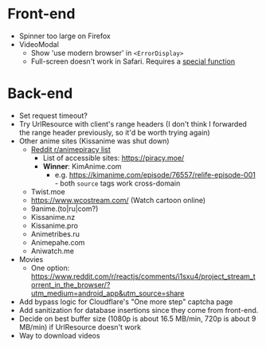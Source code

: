 # Front-end

* Spinner too large on Firefox
* VideoModal
    - Show 'use modern browser' in `<ErrorDisplay>`
    - Full-screen doesn't work in Safari. Requires a [special function](https://developer.mozilla.org/en-US/docs/Web/API/Fullscreen_API/Guide)

# Back-end

* Set request timeout?
* Try UrlResource with client's range headers (I don't think I forwarded the range header previously, so it'd be worth trying again)
* Other anime sites (Kissanime was shut down)
    - [Reddit r/animepiracy list](https://www.reddit.com/r/animepiracy/comments/ky7nz0/the_ranimepiracy_index_is_finally_in_beta/)
        + List of accessible sites: https://piracy.moe/
        + **Winner**: KimAnime.com
            * e.g. https://kimanime.com/episode/76557/relife-episode-001 - both `source` tags work cross-domain
    - Twist.moe
    - https://www.wcostream.com/ (Watch cartoon online)
    - 9anime.(to|ru|com?)
    - Kissanime.nz
    - Kissanime.pro
    - Animetribes.ru
    - Animepahe.com
    - Aniwatch.me
* Movies
    - One option: https://www.reddit.com/r/reactjs/comments/i1sxu4/project_stream_torrent_in_the_browser/?utm_medium=android_app&utm_source=share
* Add bypass logic for Cloudflare's "One more step" captcha page
* Add sanitization for database insertions since they come from front-end.
* Decide on best buffer size (1080p is about 16.5 MB/min, 720p is about 9 MB/min) if UrlResource doesn't work
* Way to download videos
